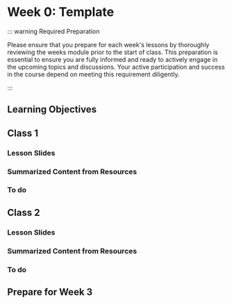 # Week 0: Template

::: warning Required Preparation

Please ensure that you prepare for each week's lessons by thoroughly reviewing the weeks module prior to the start of class. This preparation is essential to ensure you are fully informed and ready to actively engage in the upcoming topics and discussions. Your active participation and success in the course depend on meeting this requirement diligently.

:::

## Learning Objectives

## Class 1

### Lesson Slides

### Summarized Content from Resources

### To do

## Class 2

### Lesson Slides

### Summarized Content from Resources

### To do

## Prepare for Week 3
